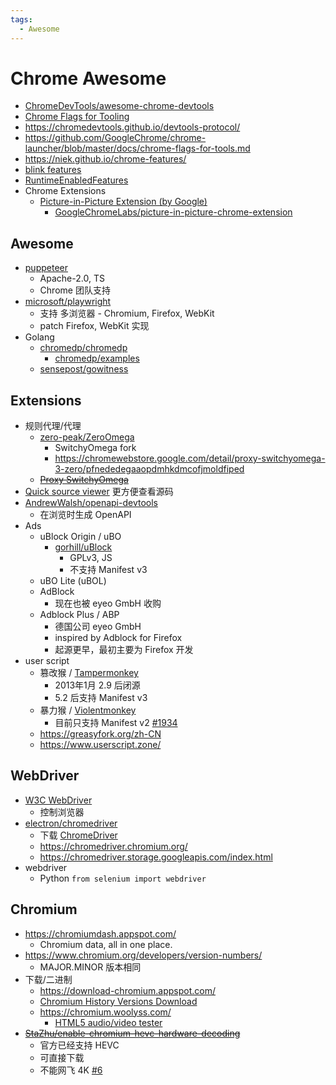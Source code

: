 ```yaml
---
tags:
  - Awesome
---
```


# Chrome Awesome

- [ChromeDevTools/awesome-chrome-devtools](https://github.com/ChromeDevTools/awesome-chrome-devtools)
- [Chrome Flags for Tooling](https://github.com/GoogleChrome/chrome-launcher/blob/main/docs/chrome-flags-for-tools.md)
- https://chromedevtools.github.io/devtools-protocol/
- https://github.com/GoogleChrome/chrome-launcher/blob/master/docs/chrome-flags-for-tools.md
- https://niek.github.io/chrome-features/
- [blink features](https://source.chromium.org/chromium/chromium/src/+/master:out/Debug/gen/third_party/blink/renderer/platform/runtime_enabled_features.cc;l=1559;drc=170473ad887b7990079f1f996b126548569c5902)
- [RuntimeEnabledFeatures](https://chromium.googlesource.com/chromium/src/+/master/third_party/blink/renderer/platform/RuntimeEnabledFeatures.md)
- Chrome Extensions
  - [Picture-in-Picture Extension (by Google)](https://chromewebstore.google.com/detail/picture-in-picture-extens/hkgfoiooedgoejojocmhlaklaeopbecg)
    - [GoogleChromeLabs/picture-in-picture-chrome-extension](https://github.com/GoogleChromeLabs/picture-in-picture-chrome-extension)

## Awesome

- [puppeteer](https://github.com/puppeteer/puppeteer)
  - Apache-2.0, TS
  - Chrome 团队支持
- [microsoft/playwright](https://github.com/microsoft/playwright)
  - 支持 多浏览器 - Chromium, Firefox, WebKit
  - patch Firefox, WebKit 实现
- Golang
  - [chromedp/chromedp](https://github.com/chromedp/chromedp)
    - [chromedp/examples](https://github.com/chromedp/examples)
  - [sensepost/gowitness](https://github.com/sensepost/gowitness)

## Extensions

- 规则代理/代理
  - [zero-peak/ZeroOmega](https://github.com/zero-peak/ZeroOmega)
    - SwitchyOmega fork
    - https://chromewebstore.google.com/detail/proxy-switchyomega-3-zero/pfnededegaaopdmhkdmcofjmoldfiped
  - ~~[Proxy SwitchyOmega](https://chrome.google.com/webstore/detail/proxy-switchyomega/padekgcemlokbadohgkifijomclgjgif)~~
- [Quick source viewer](https://chrome.google.com/webstore/detail/quick-source-viewer/cfmcghennfbpmhemnnfjhkdmnbidpanb/related)
  更方便查看源码
- [AndrewWalsh/openapi-devtools](https://github.com/AndrewWalsh/openapi-devtools)
  - 在浏览时生成 OpenAPI
- Ads
  - uBlock Origin / uBO
    - [gorhill/uBlock](https://github.com/gorhill/uBlock)
      - GPLv3, JS
      - 不支持 Manifest v3
  - uBO Lite (uBOL)
  - AdBlock
    - 现在也被 eyeo GmbH 收购
  - Adblock Plus / ABP
    - 德国公司 eyeo GmbH
    - inspired by Adblock for Firefox
    - 起源更早，最初主要为 Firefox 开发
- user script
  - 篡改猴 / [Tampermonkey](https://github.com/Tampermonkey/tampermonkey)
    - 2013年1月 2.9 后闭源
    - 5.2 后支持 Manifest v3
  - 暴力猴 / [Violentmonkey](https://github.com/violentmonkey/violentmonkey)
    - 目前只支持 Manifest v2 [#1934](https://github.com/violentmonkey/violentmonkey/issues/1934)
  - https://greasyfork.org/zh-CN
  - https://www.userscript.zone/

## WebDriver

- [W3C WebDriver](https://w3c.github.io/webdriver/webdriver-spec.html)
  - 控制浏览器
- [electron/chromedriver](https://github.com/electron/chromedriver)
  - 下载 [ChromeDriver](https://sites.google.com/chromium.org/driver/)
  - https://chromedriver.chromium.org/
  - https://chromedriver.storage.googleapis.com/index.html
- webdriver
  - Python `from selenium import webdriver`

## Chromium

- https://chromiumdash.appspot.com/
  - Chromium data, all in one place.
- https://www.chromium.org/developers/version-numbers/
  - MAJOR.MINOR 版本相同
- 下载/二进制
  - https://download-chromium.appspot.com/
  - [Chromium History Versions Download](https://vikyd.github.io/download-chromium-history-version/)
  - https://chromium.woolyss.com/
    - [HTML5 audio/video tester](https://tools.woolyss.com/html5-audio-video-tester/)
- ~~[StaZhu/enable-chromium-hevc-hardware-decoding](https://github.com/StaZhu/enable-chromium-hevc-hardware-decoding)~~
  - 官方已经支持 HEVC
  - 可直接下载
  - 不能网飞 4K [#6](https://github.com/StaZhu/enable-chromium-hevc-hardware-decoding/issues/6)
